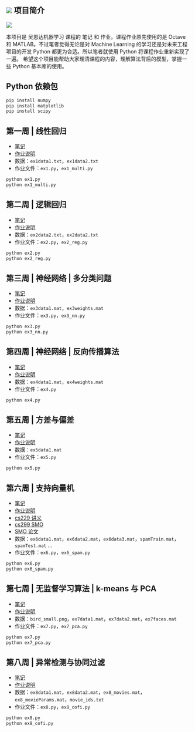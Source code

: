 ![](http://hertzcat.com/2018/03/24/coursera-ml-andrewng-linear-regression/coursera-ml-andrewng-cover.jpeg)
项目简介
------------
![](https://img.shields.io/pypi/pyversions/Django.svg)

本项目是 吴恩达机器学习 课程的 笔记 和 作业。课程作业原先使用的是 Octave 和 MATLAB。不过笔者觉得无论是对 Machine Learning 的学习还是对未来工程项目的开发 Python 都更为合适。所以笔者就使用 Python 将课程作业重新实现了一遍。
希望这个项目能帮助大家理清课程的内容，理解算法背后的模型，掌握一些 Python 基本库的使用。

Python 依赖包
------------
```bash
pip install numpy
pip install matplotlib
pip install scipy
```

第一周 | 线性回归
------------
* [笔记](http://hertzcat.com/2018/03/24/coursera-ml-andrewng-linear-regression/)
* [作业说明](https://github.com/hertzcat/Coursera-ML-AndrewNg-Python/blob/master/ml-ex1/ex1.pdf)
* 数据：`ex1data1.txt`，`ex1data2.txt`
* 作业文件：`ex1.py`，`ex1_multi.py`

```bash
python ex1.py 
python ex1_multi.py 
```

第二周 | 逻辑回归
------------
* [笔记](http://hertzcat.com/2018/03/31/coursera-ml-andrewng-logistic-regression/)
* [作业说明](https://github.com/hertzcat/Coursera-ML-AndrewNg-Python/blob/master/ml-ex2/ex2.pdf)
* 数据：`ex2data2.txt`，`ex2data2.txt`
* 作业文件：`ex2.py`，`ex2_reg.py`

```bash
python ex2.py 
python ex2_reg.py 
```

第三周 | 神经网络 | 多分类问题
------------
* [笔记](http://hertzcat.com/2018/04/07/coursera-ml-andrewng-nn-multi-class/)
* [作业说明](https://github.com/hertzcat/Coursera-Machine-Learning/blob/master/ml-ex3/ex3.pdf)
* 数据：`ex3data1.mat`，`ex3weights.mat`
* 作业文件：`ex3.py`，`ex3_nn.py`

```bash
python ex3.py 
python ex3_nn.py 
```

第四周 | 神经网络 | 反向传播算法
------------
* [笔记](http://hertzcat.com/2018/04/14/coursera-ml-andrewng-nn-back-propagation/)
* [作业说明](https://github.com/hertzcat/Coursera-Machine-Learning/blob/master/ml-ex4/ex4.pdf)
* 数据：`ex4data1.mat`，`ex4weights.mat`
* 作业文件：`ex4.py`

```bash
python ex4.py
```

第五周 | 方差与偏差
------------
* [笔记](http://hertzcat.com/2018/04/21/coursera-ml-andrewng-bias-vs-variance/)
* [作业说明](https://github.com/hertzcat/Coursera-Machine-Learning/blob/master/ml-ex5/ex5.pdf)
* 数据：`ex5data1.mat`
* 作业文件：`ex5.py`

```bash
python ex5.py
```

第六周 | 支持向量机
------------
* [笔记](http://hertzcat.com/2018/05/13/coursera-ml-andrewng-svm/)
* [作业说明](https://github.com/hertzcat/Coursera-Machine-Learning/blob/master/ml-ex6/ex6.pdf)
* [cs229 讲义](https://github.com/hertzcat/Coursera-Machine-Learning/blob/master/ml-ex6/cs229-notes3.pdf)
* [cs299 SMO](https://github.com/hertzcat/Coursera-Machine-Learning/blob/master/ml-ex6/smo.pdf)
* [SMO 论文](https://github.com/hertzcat/Coursera-Machine-Learning/blob/master/ml-ex6/smo-book.pdf)
* 数据：`ex6data1.mat`，`ex6data2.mat`，`ex6data3.mat`，`spamTrain.mat`，`spamTest.mat` ...
* 作业文件：`ex6.py`，`ex6_spam.py`

```bash
python ex6.py
python ex6_spam.py
```

第七周 | 无监督学习算法 | k-means 与 PCA
------------
* [笔记](http://hertzcat.com/2018/06/05/coursera-ml-andrewng-kmeans-and-pca/)
* [作业说明](https://github.com/hertzcat/Coursera-Machine-Learning/blob/master/ml-ex7/ex7.pdf)
* 数据：`bird_small.png`，`ex7data1.mat`，`ex7data2.mat`，`ex7faces.mat`
* 作业文件：`ex7.py`，`ex7_pca.py`

```bash
python ex7.py
python ex7_pca.py
```

第八周 | 异常检测与协同过滤
------------
* [笔记](http://hertzcat.com/2018/07/07/coursera-ml-andrewng-anomaly-detection-and-collaborative-filtering/)
* [作业说明](https://github.com/hertzcat/Coursera-Machine-Learning/blob/master/ml-ex8/ex8.pdf)
* 数据：`ex8data1.mat`，`ex8data2.mat`，`ex8_movies.mat`，`ex8_movieParams.mat`，`movie_ids.txt`
* 作业文件：`ex8.py`，`ex8_cofi.py`

```bash
python ex8.py
python ex8_cofi.py
```